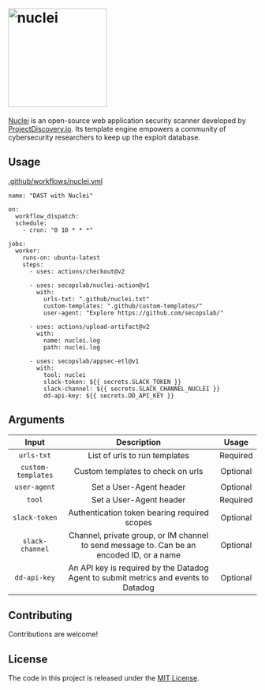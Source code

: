 <h1 align="left">
  <img src="https://github.com/projectdiscovery/nuclei/blob/master/static/nuclei-logo.png" alt="nuclei" width="200px"></a>
  <br>
</h1>

[Nuclei](https://github.com/projectdiscovery/nuclei) is an open-source web application security scanner developed by [ProjectDiscovery.io](https://twitter.com/pdiscoveryio). Its template engine empowers a community of cybersecurity researchers to keep up the exploit database.

## Usage

[.github/workflows/nuclei.yml](https://github.com/secopslab/appsec-actions/blob/master/.github/workflows/nuclei.yml)

```
name: "DAST with Nuclei"

on:
  workflow_dispatch:
  schedule:
    - cron: "0 10 * * *"

jobs:
  worker:
    runs-on: ubuntu-latest
    steps:
      - uses: actions/checkout@v2

      - uses: secopslab/nuclei-action@v1
        with:
          urls-txt: ".github/nuclei.txt"
          custom-templates: ".github/custom-templates/"
          user-agent: "Explore https://github.com/secopslab/"

      - uses: actions/upload-artifact@v2
        with:
          name: nuclei.log
          path: nuclei.log

      - uses: secopslab/appsec-etl@v1
        with:
          tool: nuclei
          slack-token: ${{ secrets.SLACK_TOKEN }}
          slack-channel: ${{ secrets.SLACK_CHANNEL_NUCLEI }}
          dd-api-key: ${{ secrets.DD_API_KEY }}
```

## Arguments

| Input  | Description | Usage |
| :---:     |     :---:   |    :---:   |
| `urls-txt`  | List of urls to run templates  | Required
| `custom-templates`  | Custom templates to check on urls  | Optional
| `user-agent`  | Set a User-Agent header | Optional
| `tool`  | Set a User-Agent header | Required
| `slack-token`  | Authentication token bearing required scopes | Optional
| `slack-channel`  | Channel, private group, or IM channel to send message to. Can be an encoded ID, or a name | Optional
| `dd-api-key` | An API key is required by the Datadog Agent to submit metrics and events to Datadog | Optional

## Contributing

Contributions are welcome!

## License

The code in this project is released under the [MIT License](LICENSE).
